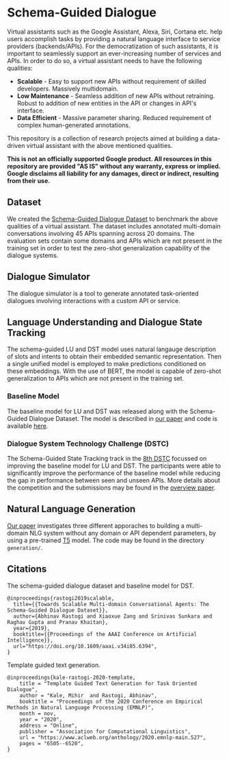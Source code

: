 # Schema-Guided Dialogue

Virtual assistants such as the Google Assistant, Alexa, Siri, Cortana etc. help
users accomplish tasks by providing a natural language interface to service
providers (backends/APIs). For the democratization of such assistants, it is
important to seamlessly support an ever-increasing number of services and APIs.
In order to do so, a virtual assistant needs to have the following qualities:

* **Scalable** - Easy to support new APIs without requirement of skilled
  developers. Massively multidomain.
* **Low Maintenance** - Seamless addition of new APIs without retraining. Robust
  to addition of new entities in the API or changes in API's interface.
* **Data Efficient** - Massive parameter sharing. Reduced requirement of complex
  human-generated annotations.

This repository is a collection of research projects aimed at building a
data-driven virtual assistant with the above mentioned qualities.

**This is not an officially supported Google product. All resources in this
repository are  provided "AS IS" without any warranty, express or implied.
Google disclaims all liability for any damages, direct or indirect, resulting
from their use.**

## Dataset

We created the [Schema-Guided Dialogue Dataset](https://github.com/google-research-datasets/dstc8-schema-guided-dialogue)
to benchmark the above qualities of a virtual assistant. The dataset includes
annotated multi-domain conversations involving 45 APIs spanning across 20
domains. The evaluation sets contain some domains and APIs which are not present
in the training set in order to test the zero-shot generalization capability of
the dialogue systems.

## Dialogue Simulator

The dialogue simulator is a tool to generate annotated task-oriented dialogues
involving interactions with a custom API or service.

## Language Understanding and Dialogue State Tracking

The schema-guided LU and DST model uses natural langauge description of slots
and intents to obtain their embedded semantic representation. Then a single
unified model is employed to make predictions conditioned on these embeddings.
With the use of BERT, the model is capable of zero-shot generalization to APIs
which are not present in the training set.

### Baseline Model

The baseline model for LU and DST was released along with the Schema-Guided
Dialogue Dataset. The model is described in [our paper](https://arxiv.org/pdf/1909.05855.pdf)
and code is available [here](https://github.com/google-research/google-research/tree/master/schema_guided_dst).

### Dialogue System Technology Challenge (DSTC)

The Schema-Guided State Tracking track in the [8th DSTC](https://dstc8.dstc.community/)
focussed on improving the baseline model for LU and DST. The participants were
able to significantly improve the performance of the baseline model while
reducing the gap in performance between seen and unseen APIs. More details about
the competition and the submissions may be found in the
[overview paper](https://arxiv.org/pdf/2002.01359.pdf).


## Natural Language Generation

[Our paper](https://www.aclweb.org/anthology/2020.emnlp-main.527.pdf)
investigates three different apporaches to building a multi-domain NLG system
without any domain or API dependent parameters, by using a pre-trained
[T5](https://github.com/google-research/text-to-text-transfer-transformer)
model. The code may be found in the directory `generation/`.



## Citations

The schema-guided dialogue dataset and baseline model for DST.
```
@inproceedings{rastogi2019scalable,
  title={{Towards Scalable Multi-domain Conversational Agents: The Schema-Guided Dialogue Dataset}},
  author={Abhinav Rastogi and Xiaoxue Zang and Srinivas Sunkara and Raghav Gupta and Pranav Khaitan},
  year={2019},
  booktitle={{Proceedings of the AAAI Conference on Artificial Intelligence}},
  url="https://doi.org/10.1609/aaai.v34i05.6394",
}
```

Template guided text generation.
```
@inproceedings{kale-rastogi-2020-template,
    title = "Template Guided Text Generation for Task Oriented Dialogue",
    author = "Kale, Mihir  and Rastogi, Abhinav",
    booktitle = "Proceedings of the 2020 Conference on Empirical Methods in Natural Language Processing (EMNLP)",
    month = nov,
    year = "2020",
    address = "Online",
    publisher = "Association for Computational Linguistics",
    url = "https://www.aclweb.org/anthology/2020.emnlp-main.527",
    pages = "6505--6520",
}
```
